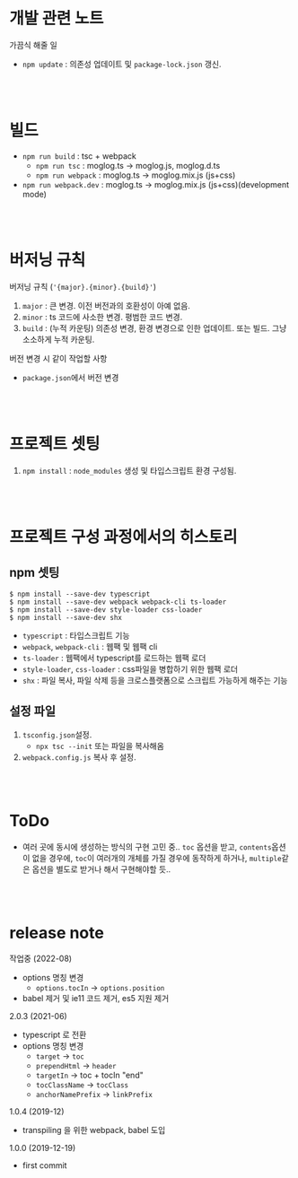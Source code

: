# 개발 관련 노트

가끔식 해줄 일
- `npm update` : 의존성 업데이트 및 `package-lock.json` 갱신.



<br><br>

# 빌드
- `npm run build` : tsc + webpack
  - `npm run tsc` : moglog.ts -> moglog.js, moglog.d.ts
  - `npm run webpack` : moglog.ts -> moglog.mix.js (js+css)
- `npm run webpack.dev` : moglog.ts -> moglog.mix.js (js+css)(development mode)



<br><br>

# 버저닝 규칙
버저닝 규칙 (`'{major}.{minor}.{build}'`)
1. `major` : 큰 변경. 이전 버전과의 호환성이 아예 없음.
2. `minor` : ts 코드에 사소한 변경. 평범한 코드 변경.
3. `build` : (누적 카운팅) 의존성 변경, 환경 변경으로 인한 업데이트. 또는 빌드. 그냥 소소하게 누적 카운팅.


버전 변경 시 같이 작업할 사항
- `package.json`에서 버전 변경



<br><br>

# 프로젝트 셋팅
1. `npm install` : `node_modules` 생성 및 타입스크립트 환경 구성됨.



<br><br>

# 프로젝트 구성 과정에서의 히스토리
## npm 셋팅
```console
$ npm install --save-dev typescript
$ npm install --save-dev webpack webpack-cli ts-loader
$ npm install --save-dev style-loader css-loader
$ npm install --save-dev shx
```
- `typescript` : 타입스크립트 기능
- `webpack`, `webpack-cli` : 웹팩 및 웹팩 cli
- `ts-loader` : 웹팩에서 typescript를 로드하는 웹팩 로더
- `style-loader`, `css-loader` : css파일을 병합하기 위한 웹팩 로더
- `shx` : 파일 복사, 파일 삭제 등을 크로스플랫폼으로 스크립트 가능하게 해주는 기능

## 설정 파일
1. `tsconfig.json`설정. 
    - `npx tsc --init` 또는 파일을 복사해옴
2. `webpack.config.js` 복사 후 설정.



<br><br>

# ToDo
- 여러 곳에 동시에 생성하는 방식의 구현 고민 중.. `toc` 옵션을 받고, `contents`옵션이 없을 경우에, `toc`이 여러개의 개체를 가질 경우에 동작하게 하거나, `multiple`같은 옵션을 별도로 받거나 해서 구현해야할 듯..



<br><br>

# release note
작업중 (2022-08)
- options 명칭 변경
  * `options.tocIn` -> `options.position`
- babel 제거 및 ie11 코드 제거, es5 지원 제거


2.0.3 (2021-06)
- typescript 로 전환
- options 명칭 변경
  * `target` -> `toc`
  * `prependHtml` -> `header`
  * `targetIn` -> toc + tocIn "end"
  * `tocClassName` -> `tocClass`
  * `anchorNamePrefix` -> `linkPrefix`


1.0.4 (2019-12)
- transpiling 을 위한 webpack, babel 도입


1.0.0 (2019-12-19)
- first commit